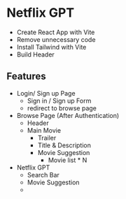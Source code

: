 # Netflix GPT

- Create React App with Vite
- Remove unnecessary code
- Install Tailwind with Vite
- Build Header

## Features

- Login/ Sign up Page
  - Sign in / Sign up Form
  - redirect to browse page
- Browse Page (After Authentication)
  - Header
  - Main Movie
    - Trailer
    - Title & Description
    - Movie Suggestion
      - Movie list \* N
- Netflix GPT
  - Search Bar
  - Movie Suggestion
  -
